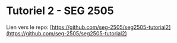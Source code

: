 # Tutoriel 2 - SEG 2505

Lien vers le repo: [https://github.com/seg-2505/seg2505-tutorial2](https://github.com/seg-2505/seg2505-tutorial2)
